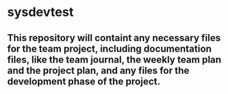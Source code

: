 # sysdevtest 
## This repository will containt any necessary files for the team project, including documentation files, like the team journal, the weekly team plan and the project plan, and any files for the development phase of the project.
